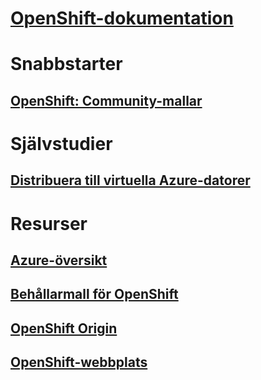 # [OpenShift-dokumentation](index.md)
# Snabbstarter
## [OpenShift: Community-mallar](https://azure.microsoft.com/en-us/resources/templates/openshift-origin-rhel/)
# Självstudier
## [Distribuera till virtuella Azure-datorer](/azure/virtual-machines/linux/openshift-get-started)
# Resurser
## [Azure-översikt](https://azure.microsoft.com/roadmap/)
## [Behållarmall för OpenShift](https://github.com/Microsoft/openshift-container-platform)
## [OpenShift Origin](https://docs.openshift.org/latest/getting_started/index.html)
## [OpenShift-webbplats](https://docs.openshift.org/latest/welcome/index.html)
